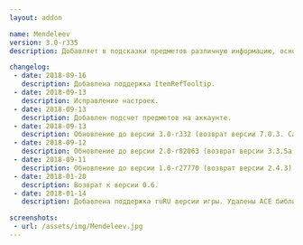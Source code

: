 ```yaml
---
layout: addon

name: Mendeleev
version: 3.0-r335
description: Добавляет в подсказки предметов различную информацию, основанную на PeriodicTable.

changelog:
 - date: 2018-09-16
   description: Добавлена поддержка ItemRefTooltip.
 - date: 2018-09-13
   description: Исправление настроек.
 - date: 2018-09-13
   description: Добавлен подсчет предметов на аккаунте.
 - date: 2018-09-13
   description: Обновление до версии 3.0-r332 (возврат версии 7.0.3. Самая последняя и актуальная :) ).
 - date: 2018-09-12
   description: Обновление до версии 2.0-r82063 (возврат версии 3.3.5a).
 - date: 2018-09-11
   description: Обновление до версии 1.0-r27770 (возврат версии 2.4.3).
 - date: 2018-01-20
   description: Возврат к версии 0.6.
 - date: 2018-01-14
   description: Добавлена поддержка ruRU версии игры. Удалены ACE библиотеки. Добавлена зависимость от !Libs.

screenshots:
 - url: /assets/img/Mendeleev.jpg
---
```

